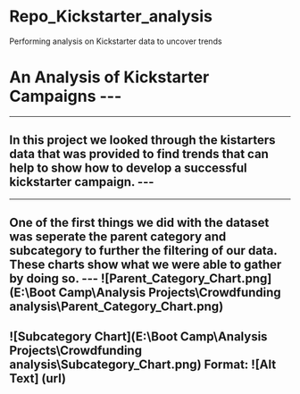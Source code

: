 # Repo_Kickstarter_analysis
Performing analysis on Kickstarter data to uncover trends
# An Analysis of Kickstarter Campaigns ---
---
## In this project we looked through the kistarters data that was provided to find trends that can help to show how to develop a successful kickstarter campaign. ---
---
One of the first things we did with the dataset was seperate the parent category and subcategory to further the filtering of our data. These charts show what we were able to gather by doing so. ---
![Parent_Category_Chart.png](E:\Boot Camp\Analysis Projects\Crowdfunding analysis\Parent_Category_Chart.png)
---
![Subcategory Chart](E:\Boot Camp\Analysis Projects\Crowdfunding analysis\Subcategory_Chart.png)
Format: ![Alt Text] (url)
---
